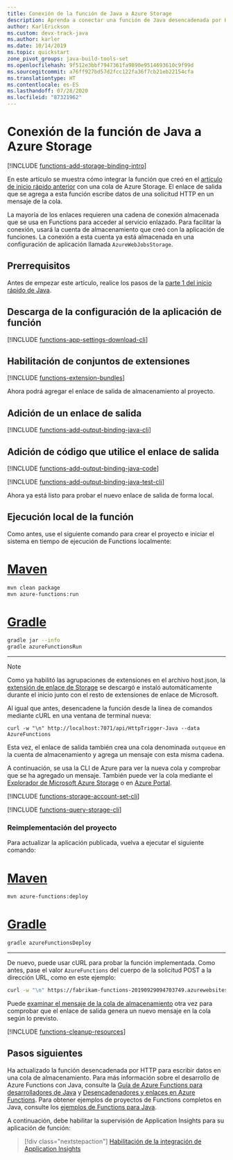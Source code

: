 ```yaml
---
title: Conexión de la función de Java a Azure Storage
description: Aprenda a conectar una función de Java desencadenada por HTTP a Azure Storage mediante un enlace de salida de Queue Storage.
author: KarlErickson
ms.custom: devx-track-java
ms.author: karler
ms.date: 10/14/2019
ms.topic: quickstart
zone_pivot_groups: java-build-tools-set
ms.openlocfilehash: 9f512e3bbf7947361fa9890e9514693610c9f99d
ms.sourcegitcommit: a76ff927bd57d2fcc122fa36f7cb21eb22154cfa
ms.translationtype: HT
ms.contentlocale: es-ES
ms.lasthandoff: 07/28/2020
ms.locfileid: "87321962"
---
```

# <a name="connect-your-java-function-to-azure-storage"></a>Conexión de la función de Java a Azure Storage

[!INCLUDE [functions-add-storage-binding-intro](../../includes/functions-add-storage-binding-intro.md)]

En este artículo se muestra cómo integrar la función que creó en el [artículo de inicio rápido anterior](./functions-create-first-azure-function-azure-cli.md?pivots=programming-language-java&tabs=bash,browser) con una cola de Azure Storage. El enlace de salida que se agrega a esta función escribe datos de una solicitud HTTP en un mensaje de la cola.

La mayoría de los enlaces requieren una cadena de conexión almacenada que se usa en Functions para acceder al servicio enlazado. Para facilitar la conexión, usará la cuenta de almacenamiento que creó con la aplicación de funciones. La conexión a esta cuenta ya está almacenada en una configuración de aplicación llamada `AzureWebJobsStorage`.  

## <a name="prerequisites"></a>Prerrequisitos

Antes de empezar este artículo, realice los pasos de la [parte 1 del inicio rápido de Java](./functions-create-first-azure-function-azure-cli.md?pivots=programming-language-java&tabs=bash,browser).

## <a name="download-the-function-app-settings"></a>Descarga de la configuración de la aplicación de función

[!INCLUDE [functions-app-settings-download-cli](../../includes/functions-app-settings-download-local-cli.md)]

## <a name="enable-extension-bundles"></a>Habilitación de conjuntos de extensiones

[!INCLUDE [functions-extension-bundles](../../includes/functions-extension-bundles.md)]

Ahora podrá agregar el enlace de salida de almacenamiento al proyecto.

## <a name="add-an-output-binding"></a>Adición de un enlace de salida

[!INCLUDE [functions-add-output-binding-java-cli](../../includes/functions-add-output-binding-java-cli.md)]

## <a name="add-code-that-uses-the-output-binding"></a>Adición de código que utilice el enlace de salida

[!INCLUDE [functions-add-output-binding-java-code](../../includes/functions-add-output-binding-java-code.md)]

[!INCLUDE [functions-add-output-binding-java-test-cli](../../includes/functions-add-output-binding-java-test-cli.md)]

Ahora ya está listo para probar el nuevo enlace de salida de forma local.

## <a name="run-the-function-locally"></a>Ejecución local de la función

Como antes, use el siguiente comando para crear el proyecto e iniciar el sistema en tiempo de ejecución de Functions localmente:

# <a name="maven"></a>[Maven](#tab/maven)
```bash
mvn clean package 
mvn azure-functions:run
```
# <a name="gradle"></a>[Gradle](#tab/gradle) 
```bash
gradle jar --info
gradle azureFunctionsRun
```
---

> [!NOTE]  
> Como ya habilitó las agrupaciones de extensiones en el archivo host.json, la [extensión de enlace de Storage](functions-bindings-storage-blob.md#add-to-your-functions-app) se descargó e instaló automáticamente durante el inicio junto con el resto de extensiones de enlace de Microsoft.

Al igual que antes, desencadene la función desde la línea de comandos mediante cURL en una ventana de terminal nueva:

```CMD
curl -w "\n" http://localhost:7071/api/HttpTrigger-Java --data AzureFunctions
```

Esta vez, el enlace de salida también crea una cola denominada `outqueue` en la cuenta de almacenamiento y agrega un mensaje con esta misma cadena.

A continuación, se usa la CLI de Azure para ver la nueva cola y comprobar que se ha agregado un mensaje. También puede ver la cola mediante el [Explorador de Microsoft Azure Storage][Azure Storage Explorer] o en [Azure Portal](https://portal.azure.com).

[!INCLUDE [functions-storage-account-set-cli](../../includes/functions-storage-account-set-cli.md)]

[!INCLUDE [functions-query-storage-cli](../../includes/functions-query-storage-cli.md)]

### <a name="redeploy-the-project"></a>Reimplementación del proyecto 

Para actualizar la aplicación publicada, vuelva a ejecutar el siguiente comando:  

# <a name="maven"></a>[Maven](#tab/maven)  
```bash
mvn azure-functions:deploy
```
# <a name="gradle"></a>[Gradle](#tab/gradle)  
```bash
gradle azureFunctionsDeploy
```
---

De nuevo, puede usar cURL para probar la función implementada. Como antes, pase el valor `AzureFunctions` del cuerpo de la solicitud POST a la dirección URL, como en este ejemplo:

```bash
curl -w "\n" https://fabrikam-functions-20190929094703749.azurewebsites.net/api/HttpTrigger-Java?code=zYRohsTwBlZ68YF.... --data AzureFunctions
```

Puede [examinar el mensaje de la cola de almacenamiento](#query-the-storage-queue) otra vez para comprobar que el enlace de salida genera un nuevo mensaje en la cola según lo previsto.

[!INCLUDE [functions-cleanup-resources](../../includes/functions-cleanup-resources.md)]

## <a name="next-steps"></a>Pasos siguientes

Ha actualizado la función desencadenada por HTTP para escribir datos en una cola de almacenamiento. Para más información sobre el desarrollo de Azure Functions con Java, consulte la [Guía de Azure Functions para desarrolladores de Java](functions-reference-java.md) y [Desencadenadores y enlaces en Azure Functions](functions-triggers-bindings.md). Para obtener ejemplos de proyectos de Functions completos en Java, consulte los [ejemplos de Functions para Java](/samples/browse/?products=azure-functions&languages=Java). 

A continuación, debe habilitar la supervisión de Application Insights para su aplicación de función:

> [!div class="nextstepaction"]
> [Habilitación de la integración de Application Insights](functions-monitoring.md#manually-connect-an-app-insights-resource)


[Azure Storage Explorer]: https://storageexplorer.com/

